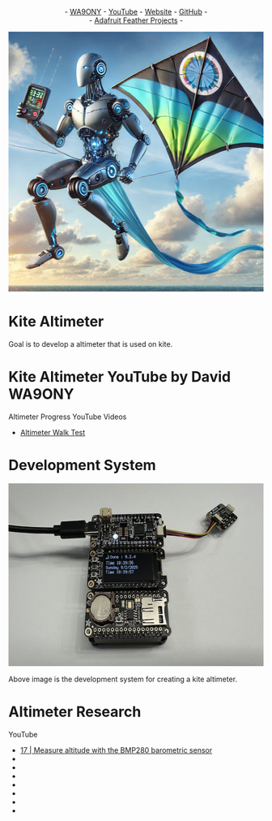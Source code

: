 <P align="center"> - <A HREF="https://www.qrz.com/db/WA9ONY">WA9ONY</A> - <A HREF="https://www.youtube.com/user/DavidAHaworth">YouTube</A> - <A HREF="http://www.stargazing.net/david/index.html">Website</A> - <A HREF="https://github.com/WA9ONY">GitHub</A> - <BR>
- <A HREF="https://github.com/WA9ONY/Adafruit-Feather/tree/main">Adafruit Feather Projects</A> - 
</P>  

<p align="center">
       <img width="512" height="512" src="/Images/KiteAltimeterBanner.png">
</p>

# Kite Altimeter

Goal is to develop a altimeter that is used on kite.

# Kite Altimeter YouTube by David WA9ONY

Altimeter Progress YouTube Videos
- [Altimeter Walk Test](https://youtube.com/shorts/cqNSkFrghns?si=oUt2FXK8ya5LukTG)


# Development System

<p align="center">
       <img width="640" height="360" src="/Images/KAdev.jpeg">
</p>

Above image is the development system for creating a kite altimeter.

# Altimeter Research

YouTube
- [17 | Measure altitude with the BMP280 barometric sensor](https://youtu.be/rabWc5W84ug?si=DWZH9ALgdRfxRoQ3)
- []()
- []()
- []()
- []()
- []()
- []()
- 
